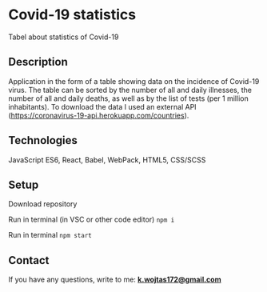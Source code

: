 # Covid-19 statistics

Tabel about statistics of Covid-19

## Description

Application in the form of a table showing data on the incidence of Covid-19 virus. The table can be sorted by the number of all and daily illnesses, the number of all and daily deaths, as well as by the list of tests (per 1 million inhabitants). To download the data I used an external API (<https://coronavirus-19-api.herokuapp.com/countries>).

## Technologies

JavaScript ES6, React, Babel, WebPack, HTML5, CSS/SCSS

## Setup

Download repository

Run in terminal (in VSC or other code editor) `npm i`

Run in terminal `npm start`

## Contact

If you have any questions, write to me: **k.wojtas172@gmail.com**